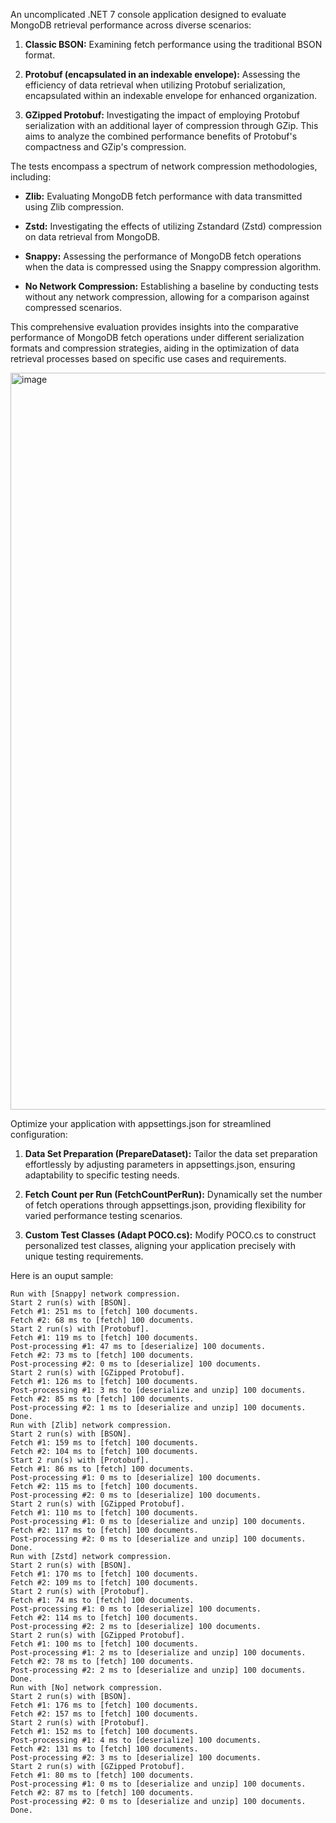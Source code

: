 An uncomplicated .NET 7 console application designed to evaluate MongoDB retrieval performance across diverse scenarios:

1. **Classic BSON:** Examining fetch performance using the traditional BSON format.
   
2. **Protobuf (encapsulated in an indexable envelope):** Assessing the efficiency of data retrieval when utilizing Protobuf serialization, encapsulated within an indexable envelope for enhanced organization.

3. **GZipped Protobuf:** Investigating the impact of employing Protobuf serialization with an additional layer of compression through GZip. This aims to analyze the combined performance benefits of Protobuf's compactness and GZip's compression.

The tests encompass a spectrum of network compression methodologies, including:

- **Zlib:** Evaluating MongoDB fetch performance with data transmitted using Zlib compression.
  
- **Zstd:** Investigating the effects of utilizing Zstandard (Zstd) compression on data retrieval from MongoDB.

- **Snappy:** Assessing the performance of MongoDB fetch operations when the data is compressed using the Snappy compression algorithm.

- **No Network Compression:** Establishing a baseline by conducting tests without any network compression, allowing for a comparison against compressed scenarios.

This comprehensive evaluation provides insights into the comparative performance of MongoDB fetch operations under different serialization formats and compression strategies, aiding in the optimization of data retrieval processes based on specific use cases and requirements.

<img width="1179" alt="image" src="https://github.com/Natural0rder/mongodb-protobuf/assets/102281652/c823f859-7ae8-4f52-a91b-a20f0ac4a6c8">

Optimize your application with appsettings.json for streamlined configuration:

1. **Data Set Preparation (PrepareDataset):** Tailor the data set preparation effortlessly by adjusting parameters in appsettings.json, ensuring adaptability to specific testing needs.

2. **Fetch Count per Run (FetchCountPerRun):** Dynamically set the number of fetch operations through appsettings.json, providing flexibility for varied performance testing scenarios.

3. **Custom Test Classes (Adapt POCO.cs):** Modify POCO.cs to construct personalized test classes, aligning your application precisely with unique testing requirements.

Here is an ouput sample:

```
Run with [Snappy] network compression.
Start 2 run(s) with [BSON].
Fetch #1: 251 ms to [fetch] 100 documents.
Fetch #2: 68 ms to [fetch] 100 documents.
Start 2 run(s) with [Protobuf].
Fetch #1: 119 ms to [fetch] 100 documents.
Post-processing #1: 47 ms to [deserialize] 100 documents.
Fetch #2: 73 ms to [fetch] 100 documents.
Post-processing #2: 0 ms to [deserialize] 100 documents.
Start 2 run(s) with [GZipped Protobuf].
Fetch #1: 126 ms to [fetch] 100 documents.
Post-processing #1: 3 ms to [deserialize and unzip] 100 documents.
Fetch #2: 85 ms to [fetch] 100 documents.
Post-processing #2: 1 ms to [deserialize and unzip] 100 documents.
Done.
Run with [Zlib] network compression.
Start 2 run(s) with [BSON].
Fetch #1: 159 ms to [fetch] 100 documents.
Fetch #2: 104 ms to [fetch] 100 documents.
Start 2 run(s) with [Protobuf].
Fetch #1: 86 ms to [fetch] 100 documents.
Post-processing #1: 0 ms to [deserialize] 100 documents.
Fetch #2: 115 ms to [fetch] 100 documents.
Post-processing #2: 0 ms to [deserialize] 100 documents.
Start 2 run(s) with [GZipped Protobuf].
Fetch #1: 110 ms to [fetch] 100 documents.
Post-processing #1: 0 ms to [deserialize and unzip] 100 documents.
Fetch #2: 117 ms to [fetch] 100 documents.
Post-processing #2: 0 ms to [deserialize and unzip] 100 documents.
Done.
Run with [Zstd] network compression.
Start 2 run(s) with [BSON].
Fetch #1: 170 ms to [fetch] 100 documents.
Fetch #2: 109 ms to [fetch] 100 documents.
Start 2 run(s) with [Protobuf].
Fetch #1: 74 ms to [fetch] 100 documents.
Post-processing #1: 0 ms to [deserialize] 100 documents.
Fetch #2: 114 ms to [fetch] 100 documents.
Post-processing #2: 2 ms to [deserialize] 100 documents.
Start 2 run(s) with [GZipped Protobuf].
Fetch #1: 100 ms to [fetch] 100 documents.
Post-processing #1: 2 ms to [deserialize and unzip] 100 documents.
Fetch #2: 78 ms to [fetch] 100 documents.
Post-processing #2: 2 ms to [deserialize and unzip] 100 documents.
Done.
Run with [No] network compression.
Start 2 run(s) with [BSON].
Fetch #1: 176 ms to [fetch] 100 documents.
Fetch #2: 157 ms to [fetch] 100 documents.
Start 2 run(s) with [Protobuf].
Fetch #1: 152 ms to [fetch] 100 documents.
Post-processing #1: 4 ms to [deserialize] 100 documents.
Fetch #2: 131 ms to [fetch] 100 documents.
Post-processing #2: 3 ms to [deserialize] 100 documents.
Start 2 run(s) with [GZipped Protobuf].
Fetch #1: 80 ms to [fetch] 100 documents.
Post-processing #1: 0 ms to [deserialize and unzip] 100 documents.
Fetch #2: 87 ms to [fetch] 100 documents.
Post-processing #2: 0 ms to [deserialize and unzip] 100 documents.
Done.
```
